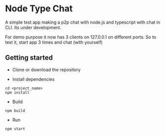 # Node Type Chat

A simple test app making a p2p chat with node.js and typescript with chat in CLI.
Its under development. 

For demo purpose it now has 3 clients on 127.0.0.1 on different ports. 
So to test it, start app 3 times and chat (with yourself)

## Getting started
- Clone or download the repository

- Install dependencies
```
cd <project_name>
npm install
```

- Build
```
npm build
```

- Run
```
npm start
```


